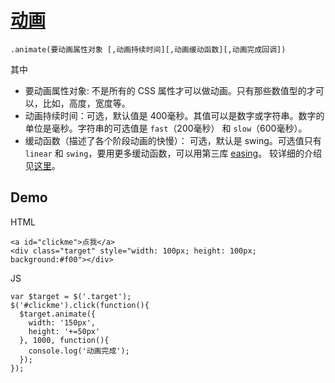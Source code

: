 # [动画](https://api.jquery.com/animate/)
`.animate(要动画属性对象 [,动画持续时间][,动画缓动函数][,动画完成回调])`

其中
* 要动画属性对象: 不是所有的 CSS 属性才可以做动画。只有那些数值型的才可以，比如，高度，宽度等。
* 动画持续时间：可选，默认值是 400毫秒。其值可以是数字或字符串。数字的单位是毫秒。字符串的可选值是 `fast`（200毫秒） 和 `slow`（600毫秒）。
* 缓动函数（描述了各个阶段动画的快慢）： 可选，默认是 swing。可选值只有 `linear` 和 `swing`，要用更多缓动函数，可以用第三库 [easing](http://gsgd.co.uk/sandbox/jquery/easing/)。 较详细的介绍见[这里](http://www.jianshu.com/p/9b6824f7af51)。

## Demo
HTML
```
<a id="clickme">点我</a>
<div class="target" style="width: 100px; height: 100px; background:#f00"></div>

```

JS
```
var $target = $('.target');
$('#clickme').click(function(){
  $target.animate({
    width: '150px',
    height: '+=50px'
  }, 1000, function(){
    console.log('动画完成');
  });
});
```